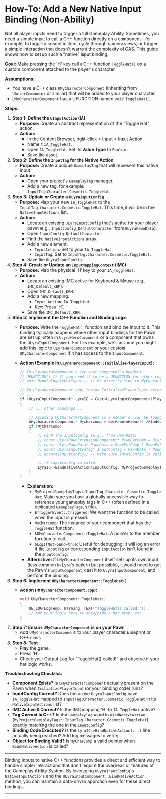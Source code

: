 # How-To: Add a New Native Input Binding (Non-Ability)

Not all player inputs need to trigger a full Gameplay Ability. Sometimes, you need a simple input to call a C++ function directly on a component—for example, to toggle a cosmetic item, cycle through camera views, or trigger a simple interaction that doesn't warrant the complexity of GAS. This guide shows how to set up such a "native" input binding.

**Goal:** Make pressing the 'H' key call a C++ function `ToggleHat()` on a custom component attached to the player's character.

**Assumptions:**

* You have a C++ class `UMyCharacterComponent` (inheriting from `UActorComponent` or similar) that will be added to your player character.
* `UMyCharacterComponent` has a UFUNCTION named `void ToggleHat()`.

**Steps:**

1. **Step 1: Define the `UInputAction` (IA)**
   * **Purpose:** Create an abstract representation of the "Toggle Hat" action.
   * **Action:**
     * In the Content Browser, right-click > Input > Input Action.
     * Name it `IA_ToggleHat`.
     * Open `IA_ToggleHat`. Set its **Value Type** to `Boolean`.
     * Save the asset.
2. **Step 2: Define the `InputTag` for the Native Action**
   * **Purpose:** Create a unique `GameplayTag` that will represent this native input.
   * **Action:**
     * Open your project's `GameplayTag` manager.
     * Add a new tag, for example: `InputTag.Character.Cosmetic.ToggleHat`.
3. **Step 3: Update or Create a `ULyraInputConfig`**
   * **Purpose:** Map your new `IA_ToggleHat` to the `InputTag.Character.Cosmetic.ToggleHat`. This time, it will be in the `NativeInputActions` list.
   * **Action:**
     * Locate an existing `ULyraInputConfig` that's active for your player pawn (e.g., `InputConfig_DefaultCharacter` from `ULyraPawnData`).
     * Open `InputConfig_DefaultCharacter`.
     * Find the `NativeInputActions` array.
     * Add a new element:
       * `InputAction`: Set to your `IA_ToggleHat`.
       * `InputTag`: Set to `InputTag.Character.Cosmetic.ToggleHat`.
     * Save the `ULyraInputConfig`.
4. **Step 4: Create or Update an `InputMappingContext` (IMC)**
   * **Purpose:** Map the physical 'H' key to your `IA_ToggleHat`.
   * **Action:**
     * Locate an existing IMC active for Keyboard & Mouse (e.g., `IMC_Default_KBM`).
     * Open `IMC_Default_KBM`.
     * Add a new mapping:
       * `Input Action`: `IA_ToggleHat`.
       * Key: Press 'H'.
     * Save the `IMC_Default_KBM`.
5. **Step 5: Implement the C++ Function and Binding Logic**
   * **Purpose:** Write the `ToggleHat()` function and bind the input to it. This binding typically happens where other input bindings for the Pawn are set up, often in `ULyraHeroComponent` or a component that owns the `ULyraInputComponent`. For this example, we'll assume you might add this logic to `ULyraHeroComponent` or your custom `UMyCharacterComponent` if it has access to the `InputComponent`.
   *   **Action (Example in `ULyraHeroComponent::InitializePlayerInput`):**

       ```cpp
       // In ULyraHeroComponent.h (or your component's header)
       // UFUNCTION() // If you need it to be a UFUNCTION for other reasons
       // void HandleToggleHatInput(); // Or directly bind to MyCharacterComponent->ToggleHat

       // In ULyraHeroComponent.cpp, inside InitializePlayerInput after LyraIC is valid:
       // ...
       if (ULyraInputComponent* LyraIC = Cast<ULyraInputComponent>(PlayerInputComponent))
       {
           // ... other bindings ...

           // Assuming MyCharacterComponent is a member or can be found on the Pawn
           UMyCharacterComponent* MyCharComp = GetPawn<APawn>()->FindComponentByClass<UMyCharacterComponent>();
           if (MyCharComp)
           {
               // Find the InputConfig (e.g., from PawnData)
               // const ULyraPawnExtensionComponent* PawnExtComp = ULyraPawnExtensionComponent::FindPawnExtensionComponent(GetPawn<APawn>());
               // const ULyraPawnData* PawnData = PawnExtComp ? PawnExtComp->GetPawnData<ULyraPawnData>() : nullptr;
               // const ULyraInputConfig* InputConfig = PawnData ? PawnData->InputConfig : nullptr;
               // ensure(InputConfig); // Make sure InputConfig is valid

               // If InputConfig is valid:
               LyraIC->BindNativeAction(InputConfig, MyProjectGameplayTags::InputTag_Character_Cosmetic_ToggleHat, ETriggerEvent::Triggered, MyCharComp, &UMyCharacterComponent::ToggleHat, /*bLogIfNotFound=*/ true);
           }
       }
       ```

       * **Explanation:**
         * `MyProjectGameplayTags::InputTag_Character_Cosmetic_ToggleHat`: Make sure you have a globally accessible way to reference your gameplay tags in C++ (often defined in a dedicated `GameplayTags.h` file).
         * `ETriggerEvent::Triggered`: We want the function to be called when the input is pressed.
         * `MyCharComp`: The instance of your component that has the `ToggleHat` function.
         * `&UMyCharacterComponent::ToggleHat`: A pointer to the member function to call.
         * `bLogIfNotFound=true`: Useful for debugging; it will log an error if the `InputTag` or corresponding `InputAction` isn't found in the `InputConfig`.
       * **Alternative:** If `UMyCharacterComponent` itself sets up its own input (less common in Lyra's pattern but possible), it would need to get the Pawn's `InputComponent`, cast it to `ULyraInputComponent`, and perform the binding.
6. **Step 6: Implement `UMyCharacterComponent::ToggleHat()`**
   *   **Action (in `MyCharacterComponent.cpp`):**

       ```cpp
       void UMyCharacterComponent::ToggleHat()
       {
           UE_LOG(LogTemp, Warning, TEXT("ToggleHat() called!"));
           // Add your logic here to show/hide a hat mesh, etc.
       }
       ```
7. **Step 7: Ensure `UMyCharacterComponent` is on your Pawn**
   * Add `UMyCharacterComponent` to your player character Blueprint or C++ class.
8. **Step 8: Test**
   * Play the game.
   * Press 'H'.
   * Check your Output Log for "ToggleHat() called!" and observe if your hat logic works.

**Troubleshooting Checklist:**

* **Component Exists?** Is `UMyCharacterComponent` actually present on the Pawn when `InitializePlayerInput` (or your binding code) runs?
* **InputConfig Correct?** Does the active `ULyraInputConfig` have `IA_ToggleHat` mapped to `InputTag.Character.Cosmetic.ToggleHat` in its `NativeInputActions` list?
* **IMC Active & Correct?** Is the IMC mapping 'H' to `IA_ToggleHat` active?
* **Tag Correct in C++?** Is the `GameplayTag` used in `BindNativeAction` (`MyProjectGameplayTags::InputTag_Character_Cosmetic_ToggleHat`) exactly matching the one in the `InputConfig`?
* **Binding Code Executed?** Is the `LyraIC->BindNativeAction(...)` line actually being reached? Add log messages to verify.
* **Object for Binding Valid?** Is `MyCharComp` a valid pointer when `BindNativeAction` is called?

***

Binding inputs to native C++ functions provides a direct and efficient way to handle simpler interactions that don't require the overhead or features of the Gameplay Ability System. By leveraging `ULyraInputConfig`'s `NativeInputActions` and the `ULyraInputComponent::BindNativeAction` method, you can maintain a data-driven approach even for these direct bindings.

***
